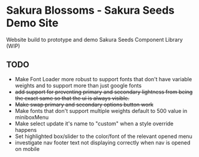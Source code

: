 # Sakura Blossoms - Sakura Seeds Demo Site 


Website build to prototype and demo Sakura Seeds Component Library (WIP)

## TODO
- Make Font Loader more robust to support fonts that don't have variable weights and to support more than just google fonts
- ~~add support for preventing primary and secondary lightness from being the exact same so that the ui is always visible.~~
- ~~Make swap primary and secondary options button work~~
- Make fonts that don't support multiple weights default to 500 value in miniboxMenu
- Make select update it's name to "custom" when a style override happens
- Set highlighted box/slider to the color/font of the relevant opened menu
- investigate nav footer text not displaying correctly when nav is opened on mobile
